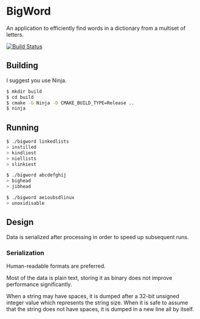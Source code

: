 # BigWord

An application to efficiently find words in a dictionary from a multiset of letters.

[![Build Status](https://travis-ci.com/bernardosulzbach/bigword.svg?branch=master)](https://travis-ci.com/bernardosulzbach/bigword)

## Building

I suggest you use Ninja.


```bash
$ mkdir build 
$ cd build
$ cmake -G Ninja -D CMAKE_BUILD_TYPE=Release .. 
$ ninja
```

## Running

```bash
$ ./bigword linkedlists
> instilled
> kindliest
> niellists
> slinkiest

$ ./bigword abcdefghij
> bighead
> jibhead

$ ./bigword aeioubsdlinux
> unoxidisable
```

## Design

Data is serialized after processing in order to speed up subsequent runs.

### Serialization

Human-readable formats are preferred.

Most of the data is plain text, storing it as binary does not improve
performance significantly.

When a string may have spaces, it is dumped after a 32-bit unsigned integer
value which represents the string size. When it is safe to assume that the
string does not have spaces, it is dumped in a new line all by itself.
